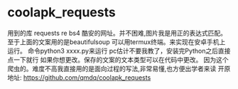 # coolapk_requests
用到的库
requests
re
bs4
酷安的网址。并不困难,图片我是用正的表达式匹配。
至于上面的文案用的是beautifulsoup
可以用termux终端。来实现在安卓手机上运行。
命令python3 xxxx.py来运行
pc估计不要我教了，安装完Python之后直接点一下就行
 如果你想更改。保存的文案的文本类型可以在代码中更改。
因为这个爬虫的。难度不高我直接用的是面向过程的写法,非常易懂,也方便出学者来读
开原地址:
https://github.com/qmdq/coolapk_requests
